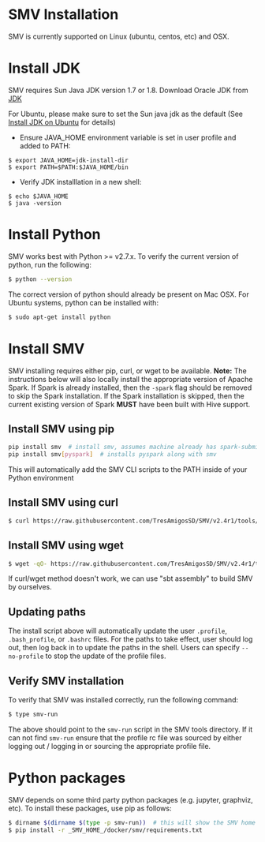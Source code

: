 # SMV Installation

SMV is currently supported on Linux (ubuntu, centos, etc) and OSX.

# Install JDK
SMV requires Sun Java JDK version 1.7 or 1.8.
Download Oracle JDK from [JDK](http://www.oracle.com/technetwork/java/javase/downloads/jdk7-downloads-1880260.html)

For Ubuntu, please make sure to set the Sun java jdk as the default (See [Install JDK on Ubuntu](https://www.digitalocean.com/community/tutorials/how-to-install-java-on-ubuntu-with-apt-get) for details)

* Ensure JAVA_HOME environment variable is set in user profile and added to PATH:
```shell
$ export JAVA_HOME=jdk-install-dir
$ export PATH=$PATH:$JAVA_HOME/bin
```
* Verify JDK installlation in a new shell:
```shell
$ echo $JAVA_HOME
$ java -version
```

# Install Python

SMV works best with Python >= v2.7.x.  To verify the current version of python, run the following:

```bash
$ python --version
```

The correct version of python should already be present on Mac OSX.  For Ubuntu systems, python can be installed with:

```bash
$ sudo apt-get install python
```

# Install SMV

SMV installing requires either pip, curl, or wget to be available.  **Note:** The instructions below will also locally install the appropriate version of Apache Spark.  If Spark is already installed, then the `-spark` flag should be removed to skip the Spark installation.  If the Spark installation is skipped, then the current existing version of Spark **MUST** have been built with Hive support.

## Install SMV using pip

```bash
pip install smv  # install smv, assumes machine already has spark-submit + pyspark available
pip install smv[pyspark]  # installs pyspark along with smv
```

This will automatically add the SMV CLI scripts to the PATH inside of your Python environment

## Install SMV using curl

```bash
$ curl https://raw.githubusercontent.com/TresAmigosSD/SMV/v2.4r1/tools/smv-install | bash -s -- -spark
```

## Install SMV using wget

```bash
$ wget -qO- https://raw.githubusercontent.com/TresAmigosSD/SMV/v2.4r1/tools/smv-install | bash -s -- -w -spark
```

If curl/wget method doesn't work, we can use "sbt assembly" to build SMV by ourselves.

## Updating paths

The install script above will automatically update the user `.profile`, `.bash_profile`, or `.bashrc` files.  For the paths to take effect, user should log out, then log back in to update the paths in the shell.
Users can specify `--no-profile` to stop the update of the profile files.

## Verify SMV installation

To verify that SMV was installed correctly, run the following command:

```bash
$ type smv-run
```
The above should point to the `smv-run` script in the SMV tools directory.  If it can not find `smv-run` ensure that the profile rc file was sourced by either logging out / logging in or sourcing the appropriate profile file.

# Python packages

SMV depends on some third party python packages (e.g. jupyter, graphviz, etc).  To install these packages, use pip as follows:

```bash
$ dirname $(dirname $(type -p smv-run))  # this will show the SMV home directory.
$ pip install -r _SMV_HOME_/docker/smv/requirements.txt
```
